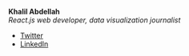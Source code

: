 **Khalil Abdellah**  
*React.js web developer, data visualization journalist*
- [Twitter](https://twitter.com/abdellica)
- [LinkedIn](https://linkedin.com/in/khalilabdellah)  